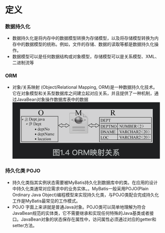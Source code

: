 # 定义
### 数据持久化
* 数据持久化是将内存中的数据模型转换为存储模型，以及将存储模型转换为内存中的数据模型的统称。例如，文件的存储、数据的读取等都是数据持久化操作。
* 数据模型可以是任何数据结构或对象模型，存储模型可以是关系模型、XML、二进制流等
### ORM
* 对象/关系映射 (Object/Relational Mapping, ORM)是一种数据持久化技术。它在对象模型和关系型数据库之间建立起对应关系，并且提供了一种机制，通过JavaBean对象操作数据库表中的数据
![ORM映射关系](_v_images/20191123164524449_778860824.png)
### 持久化类 POJO
* 持久化类指其实例状态需要被MyBatis持久化到数据库中的类。在应用的设计中持久化类通常对应需求中的业务实体。。MyBatis一般采用POJO(Plain Ordinary Java Object)编程模型来实现持久化类，与POJO类配合完成持久化工作是MyBatis最常见的工作模式。
* POJO 字面上来讲就是普通Java对象。POJO类可以简单地理解为符合JavaBean规范的实体类，它不需要继承和实现任何特殊的Java基类或者接口。JavaBean对象的状态保存在属性中，访问属性必须通过对应的getter和setter方法。